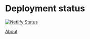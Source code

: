 # Deployment status

[![Netlify Status](https://api.netlify.com/api/v1/badges/d430eded-c1dd-483f-891b-49ef8957b3a5/deploy-status)](https://app.netlify.com/sites/chat-history/deploys)

[About](src/pages/About.md)

